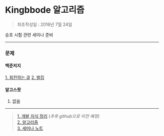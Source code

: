 # **Kingbbode 알고리즘**
> 최초작성일 : 2016년 7월 24일

승호 시험 관련 세미나 준비

***

### 문제

#### 백준저지
[1. 회전하는 큐](https://github.com/kingbbode/algorithm/tree/master/src/problem1021)
[2. 벌집](https://github.com/kingbbode/algorithm/tree/master/src/problem2292)

#### 알고스팟
1. 없음

***

> [1. 개발 지식 정리](http://kingbbode.tistory.com) (*추후 github으로 이전 예정*)  
> [2. 알고리즘](http://kingbbode.github.io/algorithm/)    
> [3. 세미나 노트](https://kingbbode.github.io/seminar/)  
